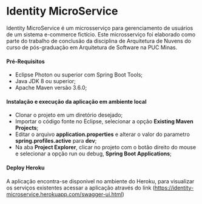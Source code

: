 # Identity MicroService

Identity MicroService é um microsserviço para gerenciamento de usuários de um sistema e-commerce fictício. 
Este microsserviço foi elaborado como parte do trabalho de conclusão da disciplina de Arquitetura de Nuvens do curso de pós-graduação em Arquitetura de Software na PUC Minas.

#### Pré-Requisitos
- Eclipse Photon ou superior com Spring Boot Tools;
- Java JDK 8 ou superior;
- Apache Maven versão 3.6.0;

#### Instalação e execução da aplicação em ambiente local
- Clonar o projeto em um diretório desejado;
- Importar o código fonte no Eclipse, selecionar a opção **Existing Maven Projects**; 
- Editar o arquivo **application.properties** e alterar o valor do parametro **spring.profiles.active** para **dev**;
- Na aba **Project Explorer**, clicar no projeto com o botão direito do mouse e selecionar a opção run ou debug, **Spring Boot Applications**;

#### Deploy Heroku

A aplicação encontra-se disponivel no ambiente do Heroku, para visualizar os serviços existentes acessar a aplicação através do link 
(https://identity-microservice.herokuapp.com/swagger-ui.html)


